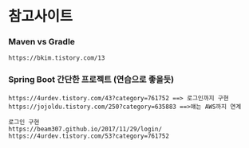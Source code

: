 # 참고사이트

### Maven vs Gradle
	https://bkim.tistory.com/13

### Spring Boot 간단한 프로젝트 (연습으로 좋을듯)
	https://4urdev.tistory.com/43?category=761752 ==> 로그인까지 구현
	https://jojoldu.tistory.com/250?category=635883 ==>얘는 AWS까지 연계
	
	로그인 구현
	https://beam307.github.io/2017/11/29/login/
	https://4urdev.tistory.com/53?category=761752